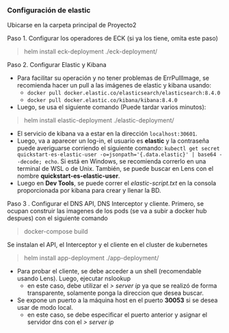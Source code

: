 ### Configuración de elastic

Ubicarse en la carpeta principal de Proyecto2

Paso 1. Configurar los operadores de ECK (si ya los tiene, omita este paso)
> helm install eck-deployment ./eck-deployment/

Paso 2. Configurar Elastic y Kibana
* Para facilitar su operación y no tener problemas de ErrPullImage, se recomienda hacer un pull a las imágenes de elastic y kibana usando:
    * `docker pull docker.elastic.co/elasticsearch/elasticsearch:8.4.0`
    * `docker pull docker.elastic.co/kibana/kibana:8.4.0`
* Luego, se usa el siguiente comando (Puede tardar varios minutos):
> helm install elastic-deployment ./elastic-deployment/
* El servicio de kibana va a estar en la dirección `localhost:30601`.
* Luego, va a aparecer un log-in, el usuario es **elastic** y la contraseña puede averiguarse corriendo el siguiente comando: `kubectl get secret quickstart-es-elastic-user -o=jsonpath='{.data.elastic}' | base64 --decode; echo`. Si está en Windows, se recomienda correrlo en una terminal de WSL o de Unix. También, se puede buscar en Lens con el nombre **quickstart-es-elastic-user**.
* Luego en **Dev Tools**, se puede correr el *elastic-script.txt* en la consola proporcionada por kibana para crear y llenar la BD.

Paso 3 . Configurar el DNS API, DNS Interceptor y cliente.
Primero, se ocupan construir las imagenes de los pods (se va a subir a docker hub despues) con el siguiente comando
> docker-compose build

Se instalan el API, el Interceptor y el cliente en el cluster de kubernetes
> helm install app-deployment ./app-deployment/

* Para probar el cliente, se debe acceder a un shell (recomendable usando Lens). Luego, ejecutar nslookup
    * en este caso, debe utilizar el *> server ip* ya que se realizó de forma transparente, solamente ponga la direccion que desea buscar. 
* Se expone un puerto a la máquina host en el puerto **30053** si se desea usar de modo local.
    - en este caso, se debe especificar el puerto anterior y asignar el servidor dns con el *> server ip*